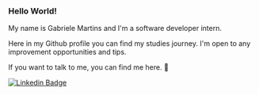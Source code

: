 ### Hello World! 

My name is Gabriele Martins and I'm a software developer intern.

Here in my Github profile you can find my studies journey. I'm open to any improvement opportunities and tips.   

If you want to talk to me, you can find me here. 🙂

[![Linkedin Badge](https://img.shields.io/badge/-LinkedIn-blue?style=flat-square&logo=Linkedin&logoColor=white&link=https://www.linkedin.com/in/mariagabriele-martins)](https://www.linkedin.com/in/mariagabriele-martins)

